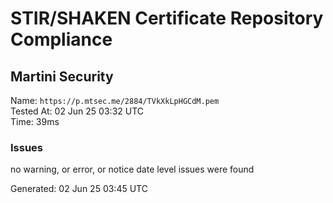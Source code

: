# STIR/SHAKEN Certificate Repository Compliance

## Martini Security

Name: `https://p.mtsec.me/2884/TVkXkLpHGCdM.pem`\
Tested At: 02 Jun 25 03:32 UTC\
Time: 39ms

### Issues

no warning, or error, or notice date level issues were found

Generated: 02 Jun 25 03:45 UTC